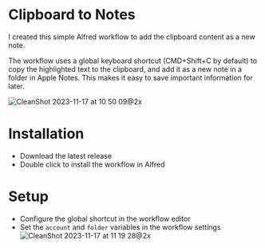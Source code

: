 # Clipboard to Notes
I created this simple Alfred workflow to add the clipboard content as a new note.

The workflow uses a global keyboard shortcut (CMD+Shift+C by default) to copy the highlighted text to the clipboard, and add it as a new note in a folder in Apple Notes. This makes it easy to save important information for later.

![CleanShot 2023-11-17 at 10 50 09@2x](https://github.com/gcsecsey/clipboard-to-notes/assets/11555574/26903a91-394c-4776-9ee2-051b02114c5b)

# Installation
- Download the latest release
- Double click to install the workflow in Alfred

# Setup
- Configure the global shortcut in the workflow editor
- Set the `account` and `folder` variables in the workflow settings
  ![CleanShot 2023-11-17 at 11 19 28@2x](https://github.com/gcsecsey/clipboard-to-notes/assets/11555574/6423a185-df79-4737-a2f4-a031d4c1af55)

